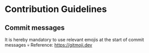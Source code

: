 # Contribution Guidelines

## Commit messages
It is hereby mandatory to use relevant emojis at the start of commit messages 💀
Reference: https://gitmoji.dev